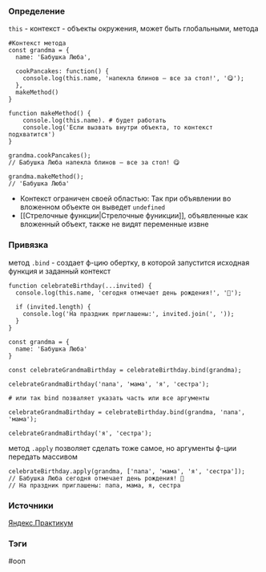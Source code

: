
### Определение
`this` - контекст - объекты окружения, может быть глобальными, метода


```
#Контекст метода
const grandma = {
  name: 'Бабушка Люба',

  cookPancakes: function() {
    console.log(this.name, 'напекла блинов — все за стол!', '😋');
  },
  makeMethod()
}

function makeMethod() {
	console.log(this.name). # будет работать
	console.log('Если вызвать внутри объекта, то контекст подхватится')
}

grandma.cookPancakes();
// Бабушка Люба напекла блинов — все за стол! 😋

grandma.makeMethod(); 
// 'Бабушка Люба'
```


- Контекст ограничен своей областью: Так при объявлении во вложенном объекте он выведет `undefined`
- [[Стрелочные функции|Стрелочные фуникции]], объявленные как вложенный объект, также не видят переменные извне



### Привязка
метод `.bind` - создает ф-цию обертку, в которой запустится исходная функция и заданный контекст

```
function celebrateBirthday(...invited) {
  console.log(this.name, 'сегодня отмечает день рождения!', '🥳');

  if (invited.length) {
    console.log('На праздник приглашены:', invited.join(', '));
  }
}

const grandma = {
  name: 'Бабушка Люба'
}

const celebrateGrandmaBirthday = celebrateBirthday.bind(grandma);

celebrateGrandmaBirthday('папа', 'мама', 'я', 'сестра');

# или так bind позваляет указать часть или все аргументы

celebrateGrandmaBirthday = celebrateBirthday.bind(grandma, 'папа', 'мама');

celebrateGrandmaBirthday('я', 'сестра');

```

метод `.apply`  позволяет сделать тоже самое, но аргументы ф-ции передать массивом

```
celebrateBirthday.apply(grandma, ['папа', 'мама', 'я', 'сестра']);
// Бабушка Люба сегодня отмечает день рождения! 🥳
// На праздник приглашены: папа, мама, я, сестра
```





### Источники

[Яндекс.Практикум](https://practicum.yandex.ru/learn/high-education-web-developer-magistr/courses/dcbe5700-0747-4b6d-aeec-7c089f3c8951/sprints/236862/topics/66851ca6-9f92-4558-9edd-f30d13cdd317/lessons/45966c5b-5b22-4212-b634-9ceb36d7ef16/)


### Тэги

#ооп 